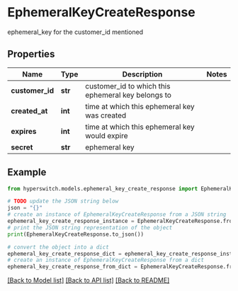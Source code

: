 # EphemeralKeyCreateResponse

ephemeral_key for the customer_id mentioned

## Properties

Name | Type | Description | Notes
------------ | ------------- | ------------- | -------------
**customer_id** | **str** | customer_id to which this ephemeral key belongs to | 
**created_at** | **int** | time at which this ephemeral key was created | 
**expires** | **int** | time at which this ephemeral key would expire | 
**secret** | **str** | ephemeral key | 

## Example

```python
from hyperswitch.models.ephemeral_key_create_response import EphemeralKeyCreateResponse

# TODO update the JSON string below
json = "{}"
# create an instance of EphemeralKeyCreateResponse from a JSON string
ephemeral_key_create_response_instance = EphemeralKeyCreateResponse.from_json(json)
# print the JSON string representation of the object
print(EphemeralKeyCreateResponse.to_json())

# convert the object into a dict
ephemeral_key_create_response_dict = ephemeral_key_create_response_instance.to_dict()
# create an instance of EphemeralKeyCreateResponse from a dict
ephemeral_key_create_response_from_dict = EphemeralKeyCreateResponse.from_dict(ephemeral_key_create_response_dict)
```
[[Back to Model list]](../README.md#documentation-for-models) [[Back to API list]](../README.md#documentation-for-api-endpoints) [[Back to README]](../README.md)


